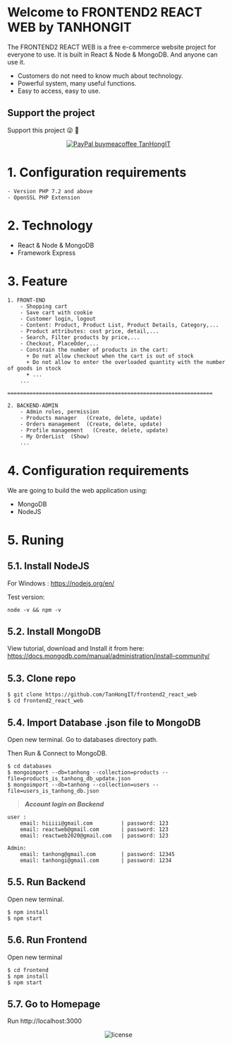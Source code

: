 # Welcome to FRONTEND2 REACT WEB by TANHONGIT

The FRONTEND2 REACT WEB is a free e-commerce website project for everyone to use. It is built in React & Node & MongoDB. And anyone can use it.
- Customers do not need to know much about technology.
- Powerful system, many useful functions.
- Easy to access, easy to use.

## Support the project
Support this project :stuck_out_tongue_winking_eye: :pray:
<p align="center">
    <a href="https://www.paypal.me/tanhongit" target="_blank"><img src="https://img.shields.io/badge/Donate-PayPal-green.svg" data-origin="https://img.shields.io/badge/Donate-PayPal-green.svg" alt="PayPal buymeacoffee TanHongIT"></a>
</p>

# 1. Configuration requirements

    - Version PHP 7.2 and above
    - OpenSSL PHP Extension

# 2. Technology
- React & Node & MongoDB
- Framework Express 

# 3. Feature

```
1. FRONT-END
    - Shopping cart
    - Save cart with cookie
    - Customer login, logout
    - Content: Product, Product List, Product Details, Category,...
    - Product attributes: cost price, detail,...
    - Search, Filter products by price,...
    - Checkout, PlaceỎder,...
    - Constrain the number of products in the cart:
      + Do not allow checkout when the cart is out of stock
      + Do not allow to enter the overloaded quantity with the number of goods in stock
      + ...
    ...

=================================================================

2. BACKEND-ADMIN
    - Admin roles, permission
    - Products manager   (Create, delete, update)
    - Orders management  (Create, delete, update)
    - Profile management   (Create, delete, update)
    - My OrderList  (Show)
    ...
```

# 4. Configuration requirements
We are going to build the web application using:
- MongoDB
- NodeJS

# 5. Runing

## 5.1. Install NodeJS

For Windows : https://nodejs.org/en/

Test version: 

```
node -v && npm -v
```

## 5.2. Install MongoDB

View tutorial, download and Install it from here: https://docs.mongodb.com/manual/administration/install-community/

## 5.3. Clone repo

```
$ git clone https://github.com/TanHongIT/frontend2_react_web
$ cd frontend2_react_web
```

## 5.4. Import Database .json file to MongoDB

Open new terminal. Go to databases directory path.

Then Run & Connect to MongoDB.

```
$ cd databases
$ mongoimport --db=tanhong --collection=products --file=products_is_tanhong_db_update.json
$ mongoimport --db=tanhong --collection=users --file=users_is_tanhong_db.json
```

> **_Account login on Backend_**

```
user :
    email: hiiiii@gmail.com         | password: 123
    email: reactweb@gmail.com       | password: 123
    email: reactweb2020@gmail.com   | password: 123

Admin:
    email: tanhong@gmail.com        | password: 12345
    email: tanhongi@gmail.com       | password: 1234
```

## 5.5. Run Backend

Open new terminal.

```
$ npm install
$ npm start
```

## 5.6. Run Frontend

Open new terminal

```
$ cd frontend
$ npm install
$ npm start
```

## 5.7. Go to Homepage

Run http://localhost:3000


<p align="center">
     <img src="https://img.shields.io/packagist/l/doctrine/orm.svg" data-origin="https://img.shields.io/packagist/l/doctrine/orm.svg" alt="license">
</p>
